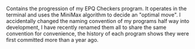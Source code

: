 Contains the progression of my EPQ Checkers program. It operates in the terminal and uses the MiniMax algorithm to decide an "optimal move". 
I accidentally changed the naming convention of my programs half way into development, I have recently renamed them all to share the same convention for convenience, the history of each program shows they were first committed more than a year ago.

